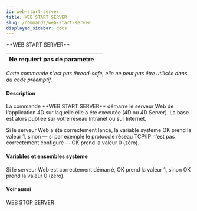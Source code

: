 ```yaml
---
id: web-start-server
title: WEB START SERVER
slug: /commands/web-start-server
displayed_sidebar: docs
---
```


<!--REF #_command_.WEB START SERVER.Syntax-->**WEB START SERVER**<!-- END REF-->
<!--REF #_command_.WEB START SERVER.Params-->
| Ne requiert pas de paramètre |  |
| --- | --- |

<!-- END REF-->

*Cette commande n'est pas thread-safe, elle ne peut pas être utilisée dans du code préemptif.*


#### Description 

<!--REF #_command_.WEB START SERVER.Summary-->La commande **WEB START SERVER** démarre le serveur Web de l'application 4D sur laquelle elle a été exécutée (4D ou 4D Server).<!-- END REF--> La base est alors publiée sur votre réseau Intranet ou sur Internet.

Si le serveur Web a été correctement lancé, la variable système OK prend la valeur 1, sinon — si par exemple le protocole réseau TCP/IP n'est pas correctement configuré — OK prend la valeur 0 (zéro).

#### Variables et ensembles système 

Si le serveur Web est correctement démarré, OK prend la valeur 1, sinon OK prend la valeur 0 (zéro).

#### Voir aussi 

[WEB STOP SERVER](web-stop-server.md)  